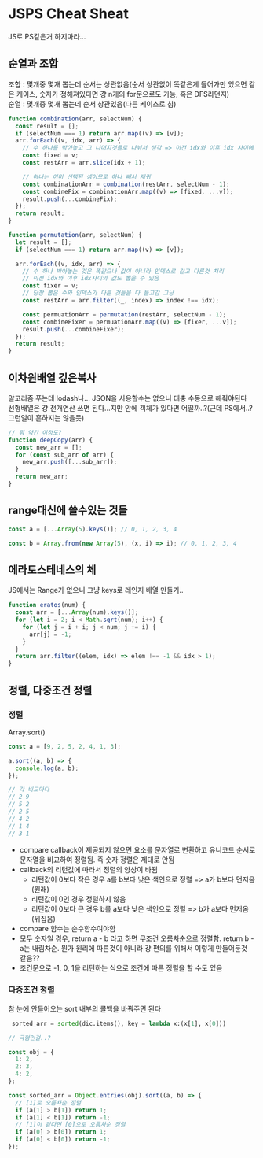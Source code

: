 # JSPS Cheat Sheat

JS로 PS같은거 하지마라...

## 순열과 조합

조합 : 몇개중 몇개 뽑는데 순서는 상관없음(순서 상관없이 똑같은게 들어가만 있으면 같은 케이스, 숫자가 정해져있다면 걍 n개의 for문으로도 가능, 혹은 DFS라던지)  
순열 : 몇개중 몇개 뽑는데 순서 상관있음(다른 케이스로 침)

```js
function combination(arr, selectNum) {
  const result = [];
  if (selectNum === 1) return arr.map((v) => [v]);
  arr.forEach((v, idx, arr) => {
    // 수 하나를 박아놓고 그 나머지것들로 나눠서 생각 => 이전 idx와 이후 idx 사이에 있는 값은 못 뽑음
    const fixed = v;
    const restArr = arr.slice(idx + 1);

    // 하나는 이미 선택된 셈이므로 하나 빼서 재귀
    const combinationArr = combination(restArr, selectNum - 1);
    const combineFix = combinationArr.map((v) => [fixed, ...v]);
    result.push(...combineFix);
  });
  return result;
}

function permutation(arr, selectNum) {
  let result = [];
  if (selectNum === 1) return arr.map((v) => [v]);

  arr.forEach((v, idx, arr) => {
    // 수 하나 박아놓는 것은 똑같으나 값이 아니라 인덱스로 같고 다른것 처리
    // 이전 idx와 이후 idx사이의 값도 뽑을 수 있음
    const fixer = v;
    // 당장 뽑은 수와 인덱스가 다른 것들을 다 들고감 그냥
    const restArr = arr.filter((_, index) => index !== idx);

    const permuationArr = permutation(restArr, selectNum - 1);
    const combineFixer = permuationArr.map((v) => [fixer, ...v]);
    result.push(...combineFixer);
  });
  return result;
}
```

## 이차원배열 깊은복사

알고리즘 푸는데 lodash나... JSON을 사용할수는 없으니 대충 수동으로 해줘야된다  
선형배열은 걍 전개연산 쓰면 된다...지만 안에 객체가 있다면 어떨까..?(근데 PS에서..? 그런일이 흔하지는 않을듯)

```js
// 뭐 약간 이정도?
function deepCopy(arr) {
  const new_arr = [];
  for (const sub_arr of arr) {
    new_arr.push([...sub_arr]);
  }
  return new_arr;
}
```

## range대신에 쓸수있는 것들

```js
const a = [...Array(5).keys()]; // 0, 1, 2, 3, 4

const b = Array.from(new Array(5), (x, i) => i); // 0, 1, 2, 3, 4
```

## 에라토스테네스의 체

JS에서는 Range가 없으니 그냥 keys로 레인지 배열 만들기..

```js
function eratos(num) {
  const arr = [...Array(num).keys()];
  for (let i = 2; i < Math.sqrt(num); i++) {
    for (let j = i + i; j < num; j += i) {
      arr[j] = -1;
    }
  }
  return arr.filter((elem, idx) => elem !== -1 && idx > 1);
}
```

## 정렬, 다중조건 정렬

### 정렬

Array.sort()

```js
const a = [9, 2, 5, 2, 4, 1, 3];

a.sort((a, b) => {
  console.log(a, b);
});

// 각 비교마다
// 2 9
// 5 2
// 2 5
// 4 2
// 1 4
// 3 1
```

- compare callback이 제공되지 않으면 요소를 문자열로 변환하고 유니코드 순서로 문자열을 비교하여 정렬됨. 즉 숫자 정렬은 제대로 안됨
- callback의 리턴값에 따라서 정렬의 양상이 바뀜
  - 리턴값이 0보다 작은 경우 a를 b보다 낮은 색인으로 정렬 => a가 b보다 먼저옴(원래)
  - 리턴값이 0인 경우 정렬하지 않음
  - 리턴값이 0보다 큰 경우 b를 a보다 낮은 색인으로 정렬 => b가 a보다 먼저옴(뒤집음)
- compare 함수는 순수함수여야함
- 모두 숫자일 경우, return a - b 라고 하면 무조건 오름차순으로 정렬함. return b - a는 내림차순. 뭔가 원리에 따른것이 아니라 걍 편의를 위해서 이렇게 만들어둔것 같음??
- 조건문으로 -1, 0, 1을 리턴하는 식으로 조건에 따른 정렬을 할 수도 있음

### 다중조건 정렬

참 눈에 안들어오는 sort 내부의 콜백을 바꿔주면 된다

```python
 sorted_arr = sorted(dic.items(), key = lambda x:(x[1], x[0]))
```

```javascript
// 극혐인걸..?

const obj = {
  1: 2,
  2: 3,
  4: 2,
};

const sorted_arr = Object.entries(obj).sort((a, b) => {
  // [1]로 오름차순 정렬
  if (a[1] > b[1]) return 1;
  if (a[1] < b[1]) return -1;
  // [1]이 같다면 [0]으로 오름차순 정렬
  if (a[0] > b[0]) return 1;
  if (a[0] < b[0]) return -1;
});
```
